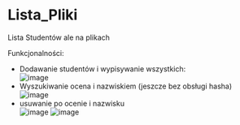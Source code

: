 # Lista_Pliki
Lista Studentów ale na plikach

Funkcjonalności: 
- Dodawanie studentów i wypisywanie wszystkich:<br />
![image](https://user-images.githubusercontent.com/115046087/208197979-e701f1c2-d3e4-495d-a79d-ca66bc3ad2d6.png)
- Wyszukiwanie ocena i nazwiskiem (jeszcze bez obsługi hasha) <br />
![image](https://user-images.githubusercontent.com/115046087/208342363-8dd4d82a-a73b-420b-8aeb-afead4415717.png)
- usuwanie po ocenie i nazwisku <br />
![image](https://user-images.githubusercontent.com/115046087/208484422-21a65970-80de-49f4-9771-d0e0a35ec403.png)
![image](https://user-images.githubusercontent.com/115046087/208484462-fbf5f363-1228-48cb-a30d-04f8b8364bc3.png)


